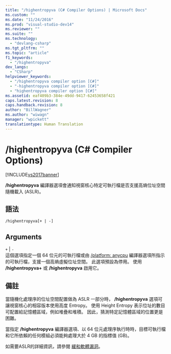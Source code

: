 ```yaml
---
title: "/highentropyva (C# Compiler Options) | Microsoft Docs"
ms.custom: ""
ms.date: "11/24/2016"
ms.prod: "visual-studio-dev14"
ms.reviewer: ""
ms.suite: ""
ms.technology: 
  - "devlang-csharp"
ms.tgt_pltfrm: ""
ms.topic: "article"
f1_keywords: 
  - "/highentropyva"
dev_langs: 
  - "CSharp"
helpviewer_keywords: 
  - "/highentropyva compiler option [C#]"
  - "-highentropyva compiler option [C#]"
  - "highentropyva compiler option [C#]"
ms.assetid: eaf409b3-384e-49dd-9417-62453658f421
caps.latest.revision: 8
caps.handback.revision: 8
author: "BillWagner"
ms.author: "wiwagn"
manager: "wpickett"
translationtype: Human Translation
---
```

# /highentropyva (C# Compiler Options)
[!INCLUDE[vs2017banner](../../../csharp/includes/vs2017banner.md)]

**\/highentropyva** 編譯器選項會通知視窗核心特定可執行檔是否支援高熵位址空間隨機載入 \(ASLR\)。  
  
## 語法  
  
```  
/highentropyva[+ | -]  
```  
  
## Arguments  
 `+` &#124; `-`  
 這個選項指定一個 64 位元的可執行檔或由 [\/platform: anycpu](../../../csharp/language-reference/compiler-options/platform-compiler-option.md) 編譯器選項所指示的可執行檔，支援一個高熵虛擬位址空間。  此選項預設為停用。  使用 **\/highentropyva\+** 或 **\/highentropyva** 啟用它。  
  
## 備註  
 當隨機化處理序的位址空間配置做為 ASLR 一部分時， **\/highentropyva** 選項可讓視窗核心的相容版本使用高度 Entropy。  使用 Height Entropy 表示位址的數目可配置給記憶體區域，例如堆疊和堆積。  因此，猜測特定記憶體區域的位置更是困難。  
  
 當指定 **\/highentropyva** 編譯器選項、以 64 位元處理序執行時時，目標可執行檔和它所依賴的任何模組必須能夠處理大於 4 GB 的指標值 \(GB\)。  
  
 如需要ASLR的詳細資訊，請參閱 [緩和軟體漏洞](http://go.microsoft.com/fwlink/?LinkId=226234)。